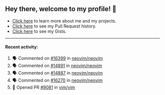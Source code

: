 ## Hey there, welcome to my profile! 👋

- [Click here](https://seandewar.github.io/) to learn more about me and my projects.
- [Click here](https://github.com/search?p=1&q=author%3Aseandewar+is%3Apr) to see my Pull Request history.
- [Click here](https://gist.github.com/seandewar) to see my Gists.

---

#### Recent activity:

<!--START_SECTION:activity-->
1. 🗣 Commented on [#16399](https://github.com/neovim/neovim/issues/16399) in [neovim/neovim](https://github.com/neovim/neovim)
2. 🗣 Commented on [#14891](https://github.com/neovim/neovim/issues/14891) in [neovim/neovim](https://github.com/neovim/neovim)
3. 🗣 Commented on [#14887](https://github.com/neovim/neovim/issues/14887) in [neovim/neovim](https://github.com/neovim/neovim)
4. 🗣 Commented on [#16270](https://github.com/neovim/neovim/issues/16270) in [neovim/neovim](https://github.com/neovim/neovim)
5. 💪 Opened PR [#9081](https://github.com/vim/vim/pull/9081) in [vim/vim](https://github.com/vim/vim)
<!--END_SECTION:activity-->
